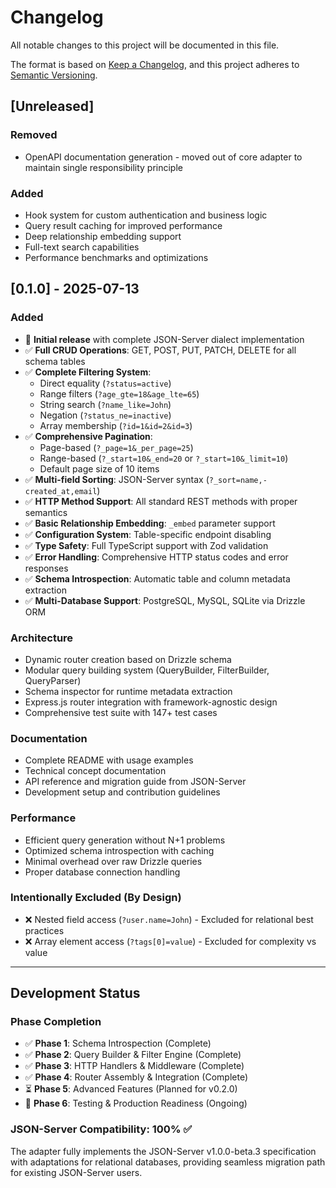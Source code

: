 # Changelog

All notable changes to this project will be documented in this file.

The format is based on [Keep a Changelog](https://keepachangelog.com/en/1.0.0/),
and this project adheres to [Semantic Versioning](https://semver.org/spec/v2.0.0.html).

## [Unreleased]

### Removed
- OpenAPI documentation generation - moved out of core adapter to maintain single responsibility principle

### Added
- Hook system for custom authentication and business logic
- Query result caching for improved performance
- Deep relationship embedding support
- Full-text search capabilities
- Performance benchmarks and optimizations

## [0.1.0] - 2025-07-13

### Added
- 🎉 **Initial release** with complete JSON-Server dialect implementation
- ✅ **Full CRUD Operations**: GET, POST, PUT, PATCH, DELETE for all schema tables
- ✅ **Complete Filtering System**:
  - Direct equality (`?status=active`)
  - Range filters (`?age_gte=18&age_lte=65`)
  - String search (`?name_like=John`)
  - Negation (`?status_ne=inactive`)
  - Array membership (`?id=1&id=2&id=3`)
- ✅ **Comprehensive Pagination**:
  - Page-based (`?_page=1&_per_page=25`)
  - Range-based (`?_start=10&_end=20` or `?_start=10&_limit=10`)
  - Default page size of 10 items
- ✅ **Multi-field Sorting**: JSON-Server syntax (`?_sort=name,-created_at,email`)
- ✅ **HTTP Method Support**: All standard REST methods with proper semantics
- ✅ **Basic Relationship Embedding**: `_embed` parameter support
- ✅ **Configuration System**: Table-specific endpoint disabling
- ✅ **Type Safety**: Full TypeScript support with Zod validation
- ✅ **Error Handling**: Comprehensive HTTP status codes and error responses
- ✅ **Schema Introspection**: Automatic table and column metadata extraction
- ✅ **Multi-Database Support**: PostgreSQL, MySQL, SQLite via Drizzle ORM

### Architecture
- Dynamic router creation based on Drizzle schema
- Modular query building system (QueryBuilder, FilterBuilder, QueryParser)
- Schema inspector for runtime metadata extraction
- Express.js router integration with framework-agnostic design
- Comprehensive test suite with 147+ test cases

### Documentation
- Complete README with usage examples
- Technical concept documentation
- API reference and migration guide from JSON-Server
- Development setup and contribution guidelines

### Performance
- Efficient query generation without N+1 problems
- Optimized schema introspection with caching
- Minimal overhead over raw Drizzle queries
- Proper database connection handling

### Intentionally Excluded (By Design)
- ❌ Nested field access (`?user.name=John`) - Excluded for relational best practices
- ❌ Array element access (`?tags[0]=value`) - Excluded for complexity vs value

---

## Development Status

### Phase Completion
- ✅ **Phase 1**: Schema Introspection (Complete)
- ✅ **Phase 2**: Query Builder & Filter Engine (Complete)
- ✅ **Phase 3**: HTTP Handlers & Middleware (Complete)
- ✅ **Phase 4**: Router Assembly & Integration (Complete)
- ⏳ **Phase 5**: Advanced Features (Planned for v0.2.0)
- 🔄 **Phase 6**: Testing & Production Readiness (Ongoing)

### JSON-Server Compatibility: 100% ✅
The adapter fully implements the JSON-Server v1.0.0-beta.3 specification with adaptations for relational databases, providing seamless migration path for existing JSON-Server users.
